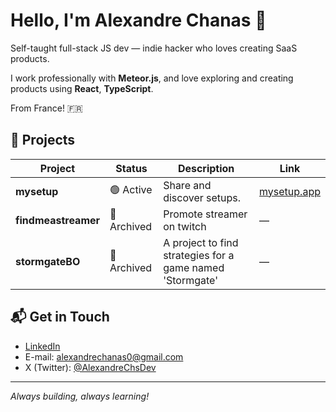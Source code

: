 # Hello, I'm Alexandre Chanas 👋

Self-taught full-stack JS dev — indie hacker who loves creating SaaS products.

I work professionally with **Meteor.js**, and love exploring and creating products using **React**, **TypeScript**.

From France! 🇫🇷

## 🚀 Projects

| Project             | Status      | Description                                                        | Link                                      |
|---------------------|------------|--------------------------------------------------------------------|-------------------------------------------|
| **mysetup**         | 🟢 Active   | Share and discover setups.                               | [mysetup.app](https://mysetup.app)        |
| **findmeastreamer** | 🔴 Archived   | Promote streamer on twitch                                         | —                                         |
| **stormgateBO**     | 🔴 Archived   | A project to find strategies for a game named 'Stormgate'          | —                                         |


## 📬 Get in Touch

-  [LinkedIn](https://www.linkedin.com/in/alexandre-chanas-8b2399197/)
-  E-mail: alexandrechanas0@gmail.com
-  X (Twitter): [@AlexandreChsDev](https://twitter.com/AlexandreChsDev)

---

*Always building, always learning!*
